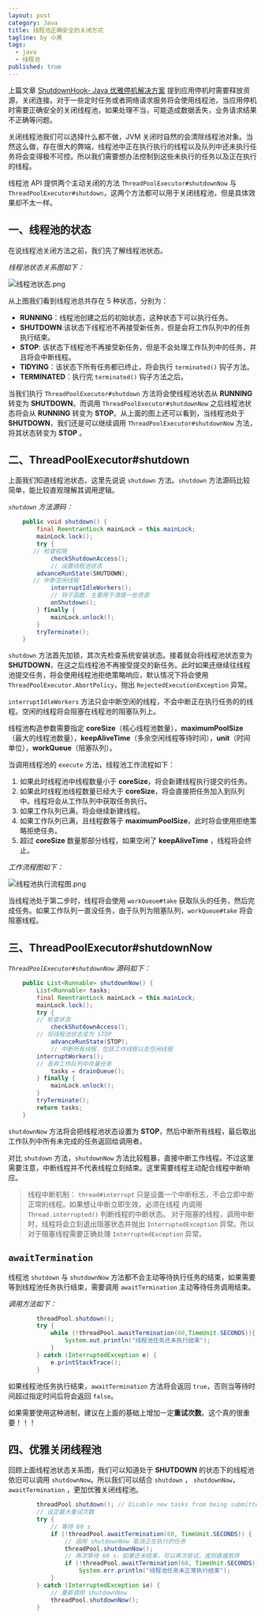 ```yaml
---
layout: post
category: Java
title: 线程池正确安全的关闭方式
tagline: by 小黑
tags: 
  - java
  - 线程池
published: true
---
```


上篇文章 [ShutdownHook- Java 优雅停机解决方案](https://studyidea.cn/articles/2019/09/03/1567504427330.html) 提到应用停机时需要释放资源，关闭连接。对于一些定时任务或者网络请求服务将会使用线程池，当应用停机时需要正确安全的关闭线程池，如果处理不当，可能造成数据丢失，业务请求结果不正确等问题。

<!--more-->

关闭线程池我们可以选择什么都不做，JVM 关闭时自然的会清除线程池对象。当然这么做，存在很大的弊端，线程池中正在执行执行的线程以及队列中还未执行任务将会变得极不可控。所以我们需要想办法控制到这些未执行的任务以及正在执行的线程。

线程池 API 提供两个主动关闭的方法 `ThreadPoolExecutor#shutdownNow` 与 `ThreadPoolExecutor#shutdown`，这两个方法都可以用于关闭线程池，但是具体效果却不太一样。

## 一、线程池的状态

在说线程池关闭方法之前，我们先了解线程池状态。

*线程池状态关系图如下：*

![线程池状态.png](http://www.justdojava.com/assets/images/2019/java/image_andyxh/20190910/线程池状态-37e4a58c.png)

从上图我们看到线程池总共存在 5 种状态，分别为：

- **RUNNING**：线程池创建之后的初始状态，这种状态下可以执行任务。
- **SHUTDOWN**:该状态下线程池不再接受新任务，但是会将工作队列中的任务执行结束。
- **STOP**: 该状态下线程池不再接受新任务，但是不会处理工作队列中的任务，并且将会中断线程。
- **TIDYING**：该状态下所有任务都已终止，将会执行 `terminated()` 钩子方法。
- **TERMINATED**：执行完 `terminated()` 钩子方法之后。

当我们执行 `ThreadPoolExecutor#shutdown` 方法将会使线程池状态从 **RUNNING** 转变为 **SHUTDOWN**。而调用 `ThreadPoolExecutor#shutdownNow` 之后线程池状态将会从 **RUNNING** 转变为 **STOP**。从上面的图上还可以看到，当线程池处于 **SHUTDOWN**，我们还是可以继续调用 `ThreadPoolExecutor#shutdownNow` 方法，将其状态转变为 **STOP** 。

## 二、ThreadPoolExecutor#shutdown

上面我们知道线程池状态，这里先说说 `shutdown` 方法。`shutdown` 方法源码比较简单，能比较直观理解其调用逻辑。

*`shutdown` 方法源码：*

```java
    public void shutdown() {
        final ReentrantLock mainLock = this.mainLock;
        mainLock.lock();
        try {
	   // 检查权限
            checkShutdownAccess();
            // 设置线程池状态
	    advanceRunState(SHUTDOWN);
	   // 中断空闲线程
            interruptIdleWorkers();
            // 钩子函数，主要用于清理一些资源
            onShutdown(); 
        } finally {
            mainLock.unlock();
        }
        tryTerminate();
    }
```

`shutdown` 方法首先加锁，其次先检查系统安装状态。接着就会将线程池状态变为 **SHUTDOWN**，在这之后线程池不再接受提交的新任务。此时如果还继续往线程池提交任务，将会使用线程池拒绝策略响应，默认情况下将会使用  `ThreadPoolExecutor.AbortPolicy`，抛出 `RejectedExecutionException` 异常。

`interruptIdleWorkers` 方法只会中断空闲的线程，不会中断正在执行任务的的线程。空闲的线程将会阻塞在线程池的阻塞队列上。

线程池构造参数需要指定 **coreSize**（核心线程池数量），**maximumPoolSize**（最大的线程池数量），**keepAliveTime**（多余空闲线程等待时间），**unit**（时间单位），**workQueue**（阻塞队列）。

当调用线程池的 `execute` 方法，线程池工作流程如下：

1. 如果此时线程池中线程数量小于 **coreSize**，将会新建线程执行提交的任务。
2. 如果此时线程池线程数量已经大于  **coreSize**，将会直接把任务加入到队列中。线程将会从工作队列中获取任务执行。
3. 如果工作队列已满，将会继续新建线程。
4. 如果工作队列已满，且线程数等于 **maximumPoolSize**，此时将会使用拒绝策略拒绝任务。
5. 超过 **coreSize** 数量那部分线程，如果空闲了 **keepAliveTime** ，线程将会终止。

*工作流程图如下：*

![线程池执行流程图.png](http://www.justdojava.com/assets/images/2019/java/image_andyxh/20190910/线程池执行流程图-9ea9bd3a.png)

当线程池处于第二步时，线程将会使用 `workQueue#take` 获取队头的任务，然后完成任务。如果工作队列一直没任务，由于队列为阻塞队列，`workQueue#take` 将会阻塞线程。

## 三、ThreadPoolExecutor#shutdownNow

*`ThreadPoolExecutor#shutdownNow`  源码如下：*

```java
    public List<Runnable> shutdownNow() {
        List<Runnable> tasks;
        final ReentrantLock mainLock = this.mainLock;
        mainLock.lock();
        try {
	    // 检查状态
            checkShutdownAccess();
	    // 将线程池状态变为 STOP
            advanceRunState(STOP);
            // 中断所有线程，包括工作线程以及空闲线程
	    interruptWorkers();
	    // 丢弃工作队列中存量任务
            tasks = drainQueue();
        } finally {
            mainLock.unlock();
        }
        tryTerminate();
        return tasks;
    }
```

`shutdownNow` 方法将会把线程池状态设置为 **STOP**，然后中断所有线程，最后取出工作队列中所有未完成的任务返回给调用者。

对比 `shutdown` 方法，`shutdownNow` 方法比较粗暴，直接中断工作线程。不过这里需要注意，中断线程并不代表线程立刻结束。这里需要线程主动配合线程中断响应。

>线程中断机制：
 `thread#interrupt` 只是设置一个中断标志，不会立即中断正常的线程。如果想让中断立即生效，必须在线程 内调用  `Thread.interrupted()` 判断线程的中断状态。
>对于阻塞的线程，调用中断时，线程将会立刻退出阻塞状态并抛出 `InterruptedException` 异常。所以对于阻塞线程需要正确处理  `InterruptedException` 异常。

##  `awaitTermination`

线程池 `shutdown` 与 `shutdownNow` 方法都不会主动等待执行任务的结束，如果需要等到线程池任务执行结束，需要调用 `awaitTermination` 主动等待任务调用结束。

*调用方法如下：*

```java
        threadPool.shutdown();
        try {
            while (!threadPool.awaitTermination(60,TimeUnit.SECONDS)){
                System.out.println("线程池任务还未执行结束");
            }
        } catch (InterruptedException e) {
            e.printStackTrace();
        }
```

如果线程池任务执行结束，`awaitTermination` 方法将会返回 `true`，否则当等待时间超过指定时间后将会返回 `false`。

如果需要使用这种进制，建议在上面的基础上增加一定**重试次数**。这个真的很重要！！！

## 四、优雅关闭线程池 

回顾上面线程池状态关系图，我们可以知道处于 **SHUTDOWN** 的状态下的线程池依旧可以调用 `shutdownNow`。所以我们可以结合 `shutdown` ， `shutdownNow`，`awaitTermination` ，更加优雅关闭线程池。

```java 
        threadPool.shutdown(); // Disable new tasks from being submitted
        // 设定最大重试次数
        try {
            // 等待 60 s
            if (!threadPool.awaitTermination(60, TimeUnit.SECONDS)) {
                // 调用 shutdownNow 取消正在执行的任务
                threadPool.shutdownNow();
                // 再次等待 60 s，如果还未结束，可以再次尝试，或则直接放弃
                if (!threadPool.awaitTermination(60, TimeUnit.SECONDS))
                    System.err.println("线程池任务未正常执行结束");
            }
        } catch (InterruptedException ie) {
            // 重新调用 shutdownNow
            threadPool.shutdownNow();
        }
```
